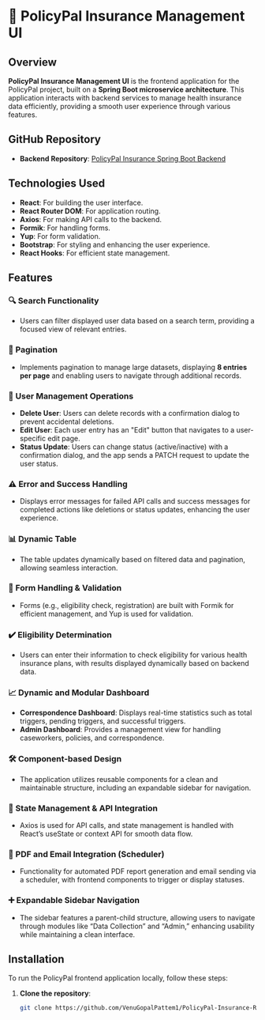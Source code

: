 # 🌟 PolicyPal Insurance Management UI

## Overview
**PolicyPal Insurance Management UI** is the frontend application for the PolicyPal project, built on a **Spring Boot microservice architecture**. This application interacts with backend services to manage health insurance data efficiently, providing a smooth user experience through various features.

## GitHub Repository
- **Backend Repository**: [PolicyPal Insurance Spring Boot Backend](https://github.com/VenuGopalPattem1/PolicyPal-Insurance-SpringBoot-Backend.git)

## Technologies Used
- **React**: For building the user interface.
- **React Router DOM**: For application routing.
- **Axios**: For making API calls to the backend.
- **Formik**: For handling forms.
- **Yup**: For form validation.
- **Bootstrap**: For styling and enhancing the user experience.
- **React Hooks**: For efficient state management.

## Features

### 🔍 Search Functionality
- Users can filter displayed user data based on a search term, providing a focused view of relevant entries.

### 📄 Pagination
- Implements pagination to manage large datasets, displaying **8 entries per page** and enabling users to navigate through additional records.

### 👤 User Management Operations
- **Delete User**: Users can delete records with a confirmation dialog to prevent accidental deletions.
- **Edit User**: Each user entry has an "Edit" button that navigates to a user-specific edit page.
- **Status Update**: Users can change status (active/inactive) with a confirmation dialog, and the app sends a PATCH request to update the user status.

### ⚠️ Error and Success Handling
- Displays error messages for failed API calls and success messages for completed actions like deletions or status updates, enhancing the user experience.

### 📊 Dynamic Table
- The table updates dynamically based on filtered data and pagination, allowing seamless interaction.

### 📝 Form Handling & Validation
- Forms (e.g., eligibility check, registration) are built with Formik for efficient management, and Yup is used for validation.

### ✔️ Eligibility Determination
- Users can enter their information to check eligibility for various health insurance plans, with results displayed dynamically based on backend data.

### 📈 Dynamic and Modular Dashboard
- **Correspondence Dashboard**: Displays real-time statistics such as total triggers, pending triggers, and successful triggers.
- **Admin Dashboard**: Provides a management view for handling caseworkers, policies, and correspondence.

### 🛠️ Component-based Design
- The application utilizes reusable components for a clean and maintainable structure, including an expandable sidebar for navigation.

### 🔗 State Management & API Integration
- Axios is used for API calls, and state management is handled with React’s useState or context API for smooth data flow.

### 📧 PDF and Email Integration (Scheduler)
- Functionality for automated PDF report generation and email sending via a scheduler, with frontend components to trigger or display statuses.

### ➕ Expandable Sidebar Navigation
- The sidebar features a parent-child structure, allowing users to navigate through modules like “Data Collection” and “Admin,” enhancing usability while maintaining a clean interface.

## Installation

To run the PolicyPal frontend application locally, follow these steps:

1. **Clone the repository**:
   ```bash
   git clone https://github.com/VenuGopalPattem1/PolicyPal-Insurance-React-Frontend.git

